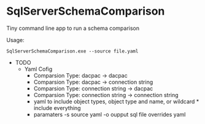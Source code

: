 # SqlServerSchemaComparison
Tiny command line app to run a schema comparison

Usage:

```
SqlServerSchemaComparison.exe --source file.yaml
```

* TODO
    * Yaml Cofig
        * Comparsion Type: dacpac -> dacpac
        * Comparsion Type: dacpac -> connection string
        * Comparsion Type: connection string -> dacpac
        * Comparsion Type: connection string -> connection string
        * yaml to include object types, object type and name, or wildcard * include everything
        * paramaters -s source yaml -o oupput sql file overrides yaml

